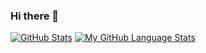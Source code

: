 ### Hi there 👋

<!--
**EdwinAgbakpe/edwinagbakpe** is a ✨ _special_ ✨ repository because its `README.md` (this file) appears on your GitHub profile.

Here are some ideas to get you started:

- 🔭 I’m currently working on ...
- 🌱 I’m currently learning ...
- 👯 I’m looking to collaborate on ...
- 🤔 I’m looking for help with ...
- 💬 Ask me about ...
- 📫 How to reach me: ...
- 😄 Pronouns: ...
- ⚡ Fun fact: ...
-->
[![GitHub Stats](https://github-readme-stats.vercel.app/api/?username=edwinagbakpe&count_private=true&theme=tokyonight&showicons=true)]()
[![My GitHub Language Stats](https://github-readme-stats.vercel.app/api/top-langs/?username=edwinagbakpe&langs_count=5&theme=tokyonight)]()
